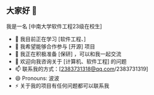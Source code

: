 ## 大家好 👋

我是一名 [中南大学软件工程23级在校生]

- 🌱 我目前正在学习 [软件工程、]
- 👯 我希望能够合作参与 [开源] 项目
- 🤔 我正在积极准备 [保研] ，可以和我一起交流
- 💬 欢迎向我咨询关于 [计算机、软件工程] 的问题
- 📫 联系我的方式：[2383731318@qq.com/2383731319]
- 😄 Pronouns: 波波
- ⚡ 关于我的项目有任何问题都可以联系我

<!--
**[你的用户名]/[你的用户名]** 是一个 ✨ _特别_ ✨ 的仓库，因为它的 `README.md` (就是这个文件) 会出现在你的 GitHub 个人资料上。

以下是一些可以帮助你入门的想法：

- 🔭 我目前正在从事 ...
- 🌱 我目前正在学习 ...
- 👯 我希望能够合作参与 ...
- 🤔 我正在寻求 ...
- 💬 欢迎向我咨询关于 ...
- 📫 联系我的方式：...
- 😄 Pronouns: ...
- ⚡ 趣闻：...
-->
